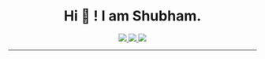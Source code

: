 <h1 
  align = "center" 
  font-family = "monospace"
  > 
  Hi 👋 ! I am Shubham. 
</h1>


<!-- Social Accounts-->
<p align = "center">

  <a href="mailto:shubhamv0918@gmail.com">
    <img src="https://img.shields.io/badge/Gmail-D14836?style=for-the-badge&logo=gmail&logoColor=white" />
  </a>

  <a href="https://twitter.com/turb_log">
    <img src="https://img.shields.io/badge/Twitter-1DA1F2?style=for-the-badge&logo=twitter&logoColor=white" />
  </a>

  <a href="https://linkedin.com/shubham3279">
    <img src="https://img.shields.io/badge/LinkedIn-0077B5?style=for-the-badge&logo=linkedin&logoColor=white" />
  </a>

  

</p>

------------------------------------------------------------------------------------------------------------

<!-- This is a comment and won't be rendered 


<div align="center">
                    <table >
                       <tr>
                         <td>Languages</td>
                         <td> 
                           <img src="https://img.shields.io/badge/html5-%23E34F26.svg?style=for-the-badge&logo=html5&logoColor=white">
                           <img src="https://img.shields.io/badge/latex-%23008080.svg?style=for-the-badge&logo=latex&logoColor=white">
                           <img src="https://img.shields.io/badge/c-%2300599C.svg?style=for-the-badge&logo=c&logoColor=white">
                           <img src="https://img.shields.io/badge/python-3670A0?style=for-the-badge&logo=python&logoColor=ffdd54">
                         </td>
                       </tr>
                       <tr>
                         <td>Libraries / Frameworks </td>
                         <td> 
                           <img src="https://img.shields.io/badge/bootstrap-%238511FA.svg?style=for-the-badge&logo=bootstrap&logoColor=white">
                           <img src="https://img.shields.io/badge/numpy-%23013243.svg?style=for-the-badge&logo=numpy&logoColor=white">
                           <img src="https://img.shields.io/badge/pandas-%23150458.svg?style=for-the-badge&logo=pandas&logoColor=white">
                           <img src="https://img.shields.io/badge/Matplotlib-%23ffffff.svg?style=for-the-badge&logo=Matplotlib&logoColor=black">
                           <img src="https://img.shields.io/badge/scikit--learn-%23F7931E.svg?style=for-the-badge&logo=scikit-learn&logoColor=white">
                           <img src="https://img.shields.io/badge/Keras-%23D00000.svg?style=for-the-badge&logo=Keras&logoColor=white">
                         </td>
                       </tr>
                       <tr>
                         <td>Databases</td>
                         <td> 
                           <img src="https://img.shields.io/badge/mysql-4479A1.svg?style=for-the-badge&logo=mysql&logoColor=white">
                           <img src="https://img.shields.io/badge/sqlite-%2307405e.svg?style=for-the-badge&logo=sqlite&logoColor=white">
                         </td>
                       </tr>
                       <tr>
                         <td>Version Control</td>
                         <td> 
                           <img src="https://img.shields.io/badge/git-%23F05033.svg?style=for-the-badge&logo=git&logoColor=white">
                           <img src="https://img.shields.io/badge/github-%23121011.svg?style=for-the-badge&logo=github&logoColor=white">
                         </td>
                       </tr>
                      </table>
</div>

------------------------------------------------------------------------------------------------------------
-->


